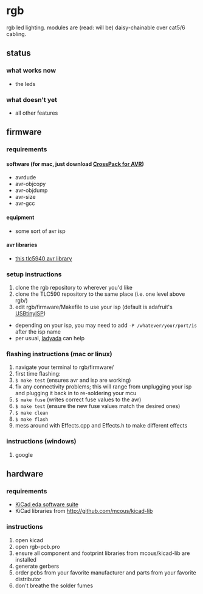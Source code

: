 # rgb
rgb led lighting. modules are (read: will be) daisy-chainable over cat5/6 cabling.

## status
### what works now
* the leds

### what doesn't yet
* all other features

## firmware
### requirements
#### software (for mac, just download [CrossPack for AVR](http://www.obdev.at/products/crosspack/index.html))
* avrdude
* avr-objcopy
* avr-objdump
* avr-size
* avr-gcc

#### equipment
* some sort of avr isp

#### avr libraries
* [this tlc5940 avr library](http://github.com/mcous/TLC5940)

### setup instructions
1. clone the rgb repository to wherever you'd like
2. clone the TLC590 repository to the same place (i.e. one level above rgb/)
3. edit rgb/firmware/Makefile to use your isp (default is adafruit's [USBtinyISP](http://learn.adafruit.com/usbtinyisp))
  * depending on your isp, you may need to add `-P /whatever/your/port/is` after the isp name
  * per usual, [ladyada](http://www.ladyada.net/learn/avr/avrdude.html) can help

### flashing instructions (mac or linux)
1. navigate your terminal to rgb/firmware/
2. first time flashing:
  1. `$ make test` (ensures avr and isp are working)
  2. fix any connectivity problems; this will range from unplugging your isp and plugging it back in to re-soldering your mcu
  3. `$ make fuse` (writes correct fuse values to the avr)
  4. `$ make test` (ensure the new fuse values match the desired ones)
3. `$ make clean`
4. `$ make flash`
5. mess around with Effects.cpp and Effects.h to make different effects

### instructions (windows)
1. google

## hardware
### requirements
* [KiCad eda software suite](http://kicad-pcb.org)
* KiCad libraries from http://github.com/mcous/kicad-lib

### instructions
1. open kicad
2. open rgb-pcb.pro
3. ensure all component and footprint libraries from mcous/kicad-lib are installed
4. generate gerbers
5. order pcbs from your favorite manufacturer and parts from your favorite distributor
6. don't breathe the solder fumes
